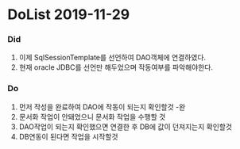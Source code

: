 # DoList 2019-11-29

### Did

1. 이제 SqlSessionTemplate를 선언하여 DAO객체에 연결하였다.
2. 현재 oracle JDBC를 선언만 해두었으며 작동여부를 파악해야한다.

### Do
1. 먼저 작성을 완료하여 DAO에 작동이 되는지 확인할것 -완
2. 문서화 작업이 안돼었으니 문서화 작업을 수행할 것
3. DAO작업이 되는지 확인했으면 연결한 후 DB에 값이 던져지는지 확인할것
4. DB연동이 된다면 작업을 시작할것